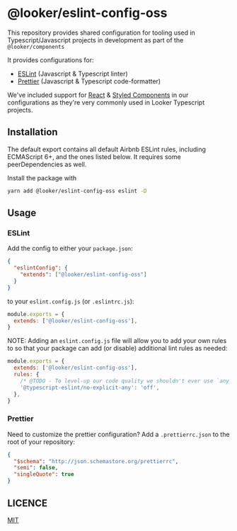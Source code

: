 # @looker/eslint-config-oss

This repository provides shared configuration for tooling used in Typescript/Javascript projects in development as part of the `@looker/components`

It provides configurations for:

- [ESLint](https://eslint.org/) (Javascript & Typescript linter)
- [Prettier](https://prettier.io/) (Javascript & Typescript code-formatter)

We've included support for [React](https://reactjs.org/) & [Styled Components](https://www.styled-components.com/) in our configurations as they're very commonly used in Looker Typescript projects.

## Installation

The default export contains all default Airbnb ESLint rules, including ECMAScript 6+, and the ones listed below. It requires some peerDependencies as well.

Install the package with

```sh
yarn add @looker/eslint-config-oss eslint -D
```

## Usage

### ESLint

Add the config to either your `package.json`:

```json
{
  "eslintConfig": {
    "extends": ["@looker/eslint-config-oss"]
  }
}
```

to your `eslint.config.js` (or `.eslintrc.js`):

```js
module.exports = {
  extends: ['@looker/eslint-config-oss'],
}
```

NOTE: Adding an `eslint.config.js` file will allow you to add your own rules to so that your package can add (or disable) additional lint rules as needed:

```js
module.exports = {
  extends: ['@looker/eslint-config-oss'],
  rules: {
    /* @TODO - To level-up our code quality we shouldn't ever use `any` */
    '@typescript-eslint/no-explicit-any': 'off',
  },
}
```

### Prettier

Need to customize the prettier configuration? Add a `.prettierrc.json` to the root of your repository:

```json
{
  "$schema": "http://json.schemastore.org/prettierrc",
  "semi": false,
  "singleQuote": true
}
```

## LICENCE

[MIT](LICENCE)
